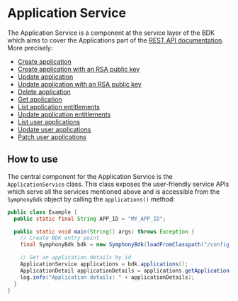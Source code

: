 # Application Service

The Application Service is a component at the service layer of the BDK which aims to cover the Applications part of the [REST API documentation](https://developers.symphony.com/restapi/reference).
More precisely:
* [Create application](https://developers.symphony.com/restapi/reference#create-app)
* [Create application with an RSA public key](https://developers.symphony.com/restapi/reference#create-application-with-an-rsa-public-key)
* [Update application](https://developers.symphony.com/restapi/reference#update-application)
* [Update application with an RSA public key](https://developers.symphony.com/restapi/reference#update-application-with-an-rsa-public-key)
* [Delete application](https://developers.symphony.com/restapi/reference#delete-application)
* [Get application](https://developers.symphony.com/restapi/reference#get-application)
* [List application entitlements](https://developers.symphony.com/restapi/reference#list-app-entitlements)
* [Update application entitlements](https://developers.symphony.com/restapi/reference#update-application-entitlements)
* [List user applications](https://developers.symphony.com/restapi/reference#user-apps)
* [Update user applications](https://developers.symphony.com/restapi/reference#update-user-apps)
* [Patch user applications](https://developers.symphony.com/restapi/reference/partial-update-user-apps)


## How to use
The central component for the Application Service is the `ApplicationService` class.
This class exposes the user-friendly service APIs which serve all the services mentioned above
and is accessible from the `SymphonyBdk` object by calling the `applications()` method:
```java
public class Example {
  public static final String APP_ID = "MY_APP_ID";

  public static void main(String[] args) throws Exception {
    // Create BDK entry point
    final SymphonyBdk bdk = new SymphonyBdk(loadFromClasspath("/config.yaml"));

    // Get an application details by id
    ApplicationService applications = bdk.applications();
    ApplicationDetail applicationDetails = applications.getApplication(APP_ID);
    log.info("Application details: " + applicationDetails);
  }
}
